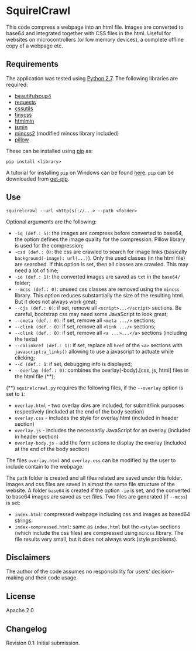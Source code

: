 # SquirelCrawl

This code compress a webpage into an html file. Images are converted to base64 and integrated together with CSS files in the html. Useful for websites on microcontrollers (or low memory devices), a complete offline copy of a webpage etc.

Requirements
-------------------
The application was tested using [Python 2.7](https://www.python.org/download/releases/2.7/). The following libraries are required:

* [beautifulsoup4](https://pypi.python.org/pypi/beautifulsoup4)
* [requests](http://docs.python-requests.org/en/master/)
* [cssutils](https://pypi.python.org/pypi/cssutils/)
* [tinycss](https://pypi.python.org/pypi/tinycss)
* [htmlmin](https://pypi.python.org/pypi/htmlmin/)
* [jsmin](https://pypi.python.org/pypi/jsmin)
* [mincss2](https://pypi.python.org/pypi/mincss) (modified mincss library included)
* [pillow](https://pypi.python.org/pypi/Pillow)

These can be installed using [pip](https://packaging.python.org/tutorials/installing-packages/) as:
```
pip install <library>
```
A tutorial for installing `pip` on Windows can be found [here](https://github.com/BurntSushi/nfldb/wiki/Python-&-pip-Windows-installation). `pip` can be downloaded from [get-pip](https://pip.pypa.io/en/stable/installing/).

Use
--------------------
```
squirelcrawl --url <http(s)://...> --path <folder>
```
Optional arguments are the following:
* `-iq (def.: 5)`: the images are compress before converted to base64, the option defines the image quality for the compression. Pillow library is used for the compression;
* `-csd (def.: 0)`: the css are crawled to search for image links (basically `background(-image): url(...)`). Only the used classes (in the html file) are searched. If this option is set, then all classes are crawled. This may need a lot of time;
* `-ie (def.: 1)`: the converted images are saved as `txt` in the `base64/` folder;
* `--mcss (def.: 0)`: unused css classes are removed using the `mincss` library. This option reduces substantially the size of the resulting html. But it does not always work great;
* `--cjs (def.: 0)`: if set, remove all `<script>...</script>` sections. Be careful, bootstrap css may need some JavaScript to look great;
* `--cmeta (def.: 0)`: if set, remove all `<meta .../>` sections; 
* `--clink (def.: 0)`: if set, remove all `<link .../>` sections;
* `--clink (def.: 0)`: if set, remove all `<a ...>...</a>` sections (including the texts)
* `--calinkref (def.: 1)`: if set, replace all `href` of the `<a>` sections with `javascript:a_links()` allowing to use a javascript to actuate while clicking;
* `--d (def.: 1`: if set, debugging info is displayed;
* `--overlay (def.: 0)`: combines the overlay(-body).[css, js, html] files in the html file (**);

(**) `squirelcrawl.py` requires the following files, if the `--overlay` option is set to `1`:

* `overlay.html` - two overlay divs are included, for submit/link purposes respectively (included at the end of the body section)
* `overlay.css` - includes the style for overlay.html (included in header section)
* `overlay.js` - includes the necessarily JavaScript for an overlay (included in header section)
* `overlay-body.js` - add the form actions to display the overlay (included at the end of the body section)

The files `overlay.html` and `overlay.css` can be modified by the user to include contain to the webpage.

The `path` folder is created and all files related are saved under this folder. Images and css files are saved in almost the same file structure of the website. A folder `base64` is created if the option `-ie` is set, and the converted to base64 images are saved as `txt` files. Two files are generated (if `--mcss`) is set:
* `index.html`: compressed webpage including css and images as based64 strings.
* `index-compressed.html`: same as `index.html` but the `<style>` sections (which include the css files) are compressed using `mincss` library. The file results very small, but it does not always work (style problems). 

Disclaimers
------------
The author of the code assumes no responsibility for users' decision-making and their code usage. 

License
--------------
Apache 2.0

Changelog
-----------
Revision 0.1: Initial submission.